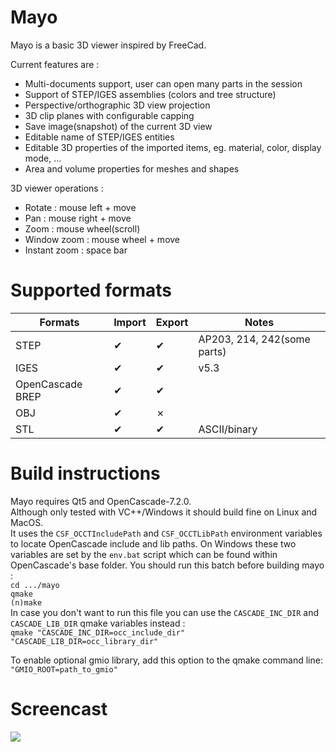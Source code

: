 # Mayo
Mayo is a basic 3D viewer inspired by FreeCad.  

Current features are :
* Multi-documents support, user can open many parts in the session
* Support of STEP/IGES assemblies (colors and tree structure)
* Perspective/orthographic 3D view projection
* 3D clip planes with configurable capping
* Save image(snapshot) of the current 3D view
* Editable name of STEP/IGES entities
* Editable 3D properties of the imported items, eg. material, color, display mode, ...
* Area and volume properties for meshes and shapes

3D viewer operations :
* Rotate : mouse left + move
* Pan : mouse right + move
* Zoom : mouse wheel(scroll)
* Window zoom : mouse wheel + move
* Instant zoom : space bar

# Supported formats
  Formats                 |  Import   |  Export  | Notes
--------------------------|-----------|----------|------------------------------
STEP                      |  &#10004; | &#10004; | AP203, 214, 242(some parts)
IGES                      |  &#10004; | &#10004; | v5.3
OpenCascade BREP          |  &#10004; | &#10004; |
OBJ                       |  &#10004; | &#10007; |
STL                       |  &#10004; | &#10004; | ASCII/binary

# Build instructions
Mayo requires Qt5 and OpenCascade-7.2.0.  
Although only tested with VC++/Windows it should build fine on Linux and MacOS.  
It uses the `CSF_OCCTIncludePath` and `CSF_OCCTLibPath` environment variables to locate
OpenCascade include and lib paths. On Windows these two variables are set by the `env.bat`
script which can be found within OpenCascade's base folder. You should run this batch before
building mayo :  
`cd .../mayo`  
`qmake`  
`(n)make`  
In case you don't want to run this file you can use the `CASCADE_INC_DIR` and `CASCADE_LIB_DIR` qmake
variables instead :  
`qmake "CASCADE_INC_DIR=occ_include_dir" "CASCADE_LIB_DIR=occ_library_dir"`  

To enable optional gmio library, add this option to the qmake command line:  
`"GMIO_ROOT=path_to_gmio"`

# Screencast

<img src="doc/screencast.gif"/>
